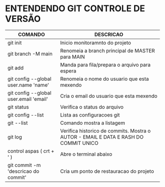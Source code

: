 # ENTENDENDO GIT CONTROLE DE VERSÃO

|COMANDO|DESCRICAO|
| - | - |
| git init | Inicio monitoramnto do projeto|
| git branch -M main | Renomeia a branch principal de MASTER para MAIN |
| git add <arquivo> | Manda para fila/prepara o arquivo para espera |
| git config --global user.name 'name' | Renomeia o nome do usuario que esta mexendo |
| git config --global user.email 'email'| Cria o email do usuario que esta mexendo |
| git status | Verifica o status do arquivo |
| git config --list |  Lista as configuracoes git |
| git --list | Comando mostra a listagem |
| git log | Verifica historico de commits. Mostra o AUTOR -  EMAIL E DATA E RASH DO COMMIT UNICO|
| control aspas ( crt + ' ) | Abre o terminal abaixo |
| git commit -m 'descricao do commit' | Cria um ponto de restauracao do projeto |